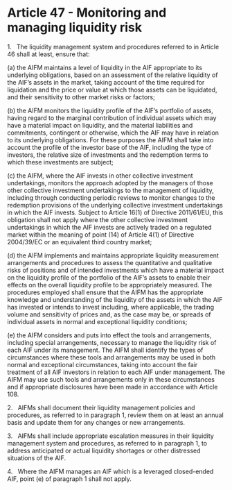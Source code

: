 # Article 47 - Monitoring and managing liquidity risk


1.   The liquidity management system and procedures referred to in Article 46 shall at least, ensure that:

(a) the AIFM maintains a level of liquidity in the AIF appropriate to its underlying obligations, based on an assessment of the relative liquidity of the AIF’s assets in the market, taking account of the time required for liquidation and the price or value at which those assets can be liquidated, and their sensitivity to other market risks or factors;

(b) the AIFM monitors the liquidity profile of the AIF’s portfolio of assets, having regard to the marginal contribution of individual assets which may have a material impact on liquidity, and the material liabilities and commitments, contingent or otherwise, which the AIF may have in relation to its underlying obligations. For these purposes the AIFM shall take into account the profile of the investor base of the AIF, including the type of investors, the relative size of investments and the redemption terms to which these investments are subject;

(c) the AIFM, where the AIF invests in other collective investment undertakings, monitors the approach adopted by the managers of those other collective investment undertakings to the management of liquidity, including through conducting periodic reviews to monitor changes to the redemption provisions of the underlying collective investment undertakings in which the AIF invests. Subject to Article 16(1) of Directive 2011/61/EU, this obligation shall not apply where the other collective investment undertakings in which the AIF invests are actively traded on a regulated market within the meaning of point (14) of Article 4(1) of Directive 2004/39/EC or an equivalent third country market;

(d) the AIFM implements and maintains appropriate liquidity measurement arrangements and procedures to assess the quantitative and qualitative risks of positions and of intended investments which have a material impact on the liquidity profile of the portfolio of the AIF’s assets to enable their effects on the overall liquidity profile to be appropriately measured. The procedures employed shall ensure that the AIFM has the appropriate knowledge and understanding of the liquidity of the assets in which the AIF has invested or intends to invest including, where applicable, the trading volume and sensitivity of prices and, as the case may be, or spreads of individual assets in normal and exceptional liquidity conditions;

(e) the AIFM considers and puts into effect the tools and arrangements, including special arrangements, necessary to manage the liquidity risk of each AIF under its management. The AIFM shall identify the types of circumstances where these tools and arrangements may be used in both normal and exceptional circumstances, taking into account the fair treatment of all AIF investors in relation to each AIF under management. The AIFM may use such tools and arrangements only in these circumstances and if appropriate disclosures have been made in accordance with Article 108.

2.   AIFMs shall document their liquidity management policies and procedures, as referred to in paragraph 1, review them on at least an annual basis and update them for any changes or new arrangements.

3.   AIFMs shall include appropriate escalation measures in their liquidity management system and procedures, as referred to in paragraph 1, to address anticipated or actual liquidity shortages or other distressed situations of the AIF.

4.   Where the AIFM manages an AIF which is a leveraged closed-ended AIF, point (e) of paragraph 1 shall not apply.
